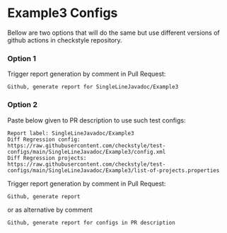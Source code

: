 # Example3 Configs

Bellow are two options that will do the same but use different versions
of github actions in checkstyle repository.


### Option 1
Trigger report generation by comment in Pull Request:
```
Github, generate report for SingleLineJavadoc/Example3
```

### Option 2

Paste below given to PR description to use such test configs:
```
Report label: SingleLineJavadoc/Example3
Diff Regression config: https://raw.githubusercontent.com/checkstyle/test-configs/main/SingleLineJavadoc/Example3/config.xml
Diff Regression projects: https://raw.githubusercontent.com/checkstyle/test-configs/main/SingleLineJavadoc/Example3/list-of-projects.properties
```

Trigger report generation by comment in Pull Request:
```
Github, generate report
```
or as alternative by comment
```
Github, generate report for configs in PR description
```
